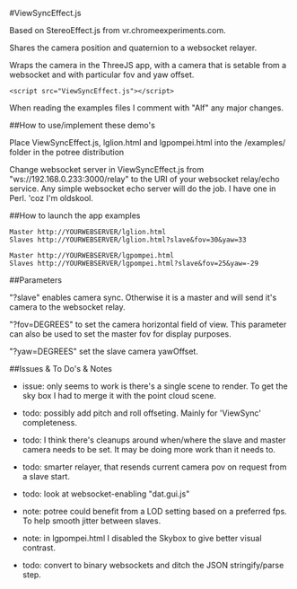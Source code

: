 #ViewSyncEffect.js 

Based on StereoEffect.js from vr.chromeexperiments.com.

Shares the camera position and quaternion to a websocket relayer.

Wraps the camera in the ThreeJS app, with a camera that is setable from a websocket and with particular fov and yaw offset.

`<script src="ViewSyncEffect.js"></script>`

When reading the examples files I comment with "Alf" any major changes.

##How to use/implement these demo's

Place ViewSyncEffect.js, lglion.html and lgpompei.html into the /examples/ folder in the potree distribution

Change websocket server in ViewSyncEffect.js from "ws://192.168.0.233:3000/relay" to the URI of your websocket relay/echo service.
Any simple websocket echo server will do the job. I have one in Perl. 'coz I'm oldskool.

##How to launch the app examples

```
Master http://YOURWEBSERVER/lglion.html
Slaves http://YOURWEBSERVER/lglion.html?slave&fov=30&yaw=33

Master http://YOURWEBSERVER/lgpompei.html
Slaves http://YOURWEBSERVER/lgpompei.html?slave&fov=25&yaw=-29
```

##Parameters

"?slave" enables camera sync. Otherwise it is a master and will send it's camera to the websocket relay.

"?fov=DEGREES" to set the camera horizontal field of view. This parameter can also be used to set the master fov for display purposes.

"?yaw=DEGREES" set the slave camera yawOffset.

##Issues & To Do's & Notes

* issue: only seems to work is there's a single scene to render. To get the sky box I had to merge it with the point cloud scene.

* todo: possibly add pitch and roll offseting. Mainly for 'ViewSync' completeness.

* todo: I think there's cleanups around when/where the slave and master camera needs to be set. It may be doing more work than it needs to.

* todo: smarter relayer, that resends current camera pov on request from a slave start.

* todo: look at websocket-enabling "dat.gui.js"

* note: potree could benefit from a LOD setting based on a preferred fps. To help smooth jitter between slaves.

* note: in lgpompei.html I disabled the Skybox to give better visual contrast.

* todo: convert to binary websockets and ditch the JSON stringify/parse step.
